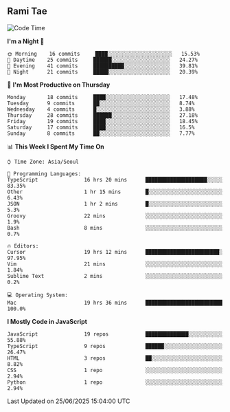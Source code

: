 ## Rami Tae

<!--START_SECTION:waka-->
![Code Time](http://img.shields.io/badge/Code%20Time-2%2C408%20hrs%2016%20mins-blue)

**I'm a Night 🦉** 

```text
🌞 Morning    16 commits     ████░░░░░░░░░░░░░░░░░░░░░   15.53% 
🌆 Daytime    25 commits     ██████░░░░░░░░░░░░░░░░░░░   24.27% 
🌃 Evening    41 commits     ██████████░░░░░░░░░░░░░░░   39.81% 
🌙 Night      21 commits     █████░░░░░░░░░░░░░░░░░░░░   20.39%

```
📅 **I'm Most Productive on Thursday** 

```text
Monday       18 commits     ████░░░░░░░░░░░░░░░░░░░░░   17.48% 
Tuesday      9 commits      ██░░░░░░░░░░░░░░░░░░░░░░░   8.74% 
Wednesday    4 commits      █░░░░░░░░░░░░░░░░░░░░░░░░   3.88% 
Thursday     28 commits     ██████░░░░░░░░░░░░░░░░░░░   27.18% 
Friday       19 commits     ████░░░░░░░░░░░░░░░░░░░░░   18.45% 
Saturday     17 commits     ████░░░░░░░░░░░░░░░░░░░░░   16.5% 
Sunday       8 commits      ██░░░░░░░░░░░░░░░░░░░░░░░   7.77%

```


📊 **This Week I Spent My Time On** 

```text
⌚︎ Time Zone: Asia/Seoul

💬 Programming Languages: 
TypeScript               16 hrs 20 mins      ████████████████████░░░░░   83.35% 
Other                    1 hr 15 mins        █░░░░░░░░░░░░░░░░░░░░░░░░   6.43% 
JSON                     1 hr 2 mins         █░░░░░░░░░░░░░░░░░░░░░░░░   5.3% 
Groovy                   22 mins             ░░░░░░░░░░░░░░░░░░░░░░░░░   1.9% 
Bash                     8 mins              ░░░░░░░░░░░░░░░░░░░░░░░░░   0.7%

🔥 Editors: 
Cursor                   19 hrs 12 mins      ████████████████████████░   97.95% 
Vim                      21 mins             ░░░░░░░░░░░░░░░░░░░░░░░░░   1.84% 
Sublime Text             2 mins              ░░░░░░░░░░░░░░░░░░░░░░░░░   0.2%

💻 Operating System: 
Mac                      19 hrs 36 mins      █████████████████████████   100.0%

```

**I Mostly Code in JavaScript** 

```text
JavaScript               19 repos            ██████████████░░░░░░░░░░░   55.88% 
TypeScript               9 repos             ██████░░░░░░░░░░░░░░░░░░░   26.47% 
HTML                     3 repos             ██░░░░░░░░░░░░░░░░░░░░░░░   8.82% 
CSS                      1 repo              ░░░░░░░░░░░░░░░░░░░░░░░░░   2.94% 
Python                   1 repo              ░░░░░░░░░░░░░░░░░░░░░░░░░   2.94%

```



 Last Updated on 25/06/2025 15:04:00 UTC
<!--END_SECTION:waka-->
